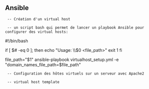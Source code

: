 ## Ansible
     -- Création d'un virtual host

     -- un script bash qui permet de lancer un playbook Ansible pour configurer des virtual hosts:

#!/bin/bash

if [ $# -eq 0 ]; then
  echo "Usage: \\$0 <file_path>"
  exit 1
fi

file_path="\$1"
ansible-playbook virtualhost_setup.yml -e "domain_names_file_path=$file_path"

     -- Configuration des hôtes virtuels sur un serveur avec Apache2

     -- virtual host template
